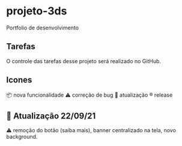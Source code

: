 # projeto-3ds

Portfolio de desenvolvimento

## Tarefas

O controle das tarefas desse projeto será realizado no GitHub. 

## Icones

:package: nova funcionalidade
:warning: correção de bug
:beginner: atualização
:registered: release

## :beginner: Atualização 22/09/21

:warning: remoção do botão (saiba mais),
banner centralizado na tela,
novo background.
